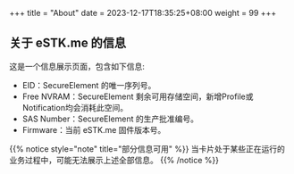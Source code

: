 +++
title = "About"
date =  2023-12-17T18:35:25+08:00
weight = 99
+++

## 关于 eSTK.me 的信息

这是一个信息展示页面，包含如下信息:

- EID：SecureElement 的唯一序列号。
- Free NVRAM：SecureElement 剩余可用存储空间，新增Profile或Notification均会消耗此空间。
- SAS Number：SecureElement 的生产批准编号。
- Firmware：当前 eSTK.me 固件版本号。

{{% notice style="note" title="部分信息可用" %}}
当卡片处于某些正在运行的业务过程中，可能无法展示上述全部信息。
{{% /notice %}}
